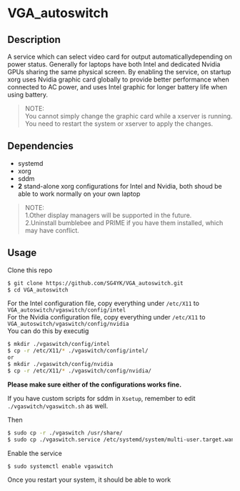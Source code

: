 # VGA_autoswitch
## Description
A service which can select video card for output automaticallydepending on power status. Generally for laptops have both Intel and dedicated Nvidia GPUs sharing the same physical screen.
By enabling the service, on startup xorg uses Nvidia graphic card globally to provide better performance when connected to AC power, and uses Intel graphic for longer battery life when using battery.
>NOTE:  
You cannot simply change the graphic card while a xserver is running. You need to restart the system or xserver to apply the changes.
## Dependencies
+ systemd
+ xorg
+ sddm
+ **2** stand-alone xorg configurations for Intel and Nvidia, both shoud be able to work normally on your own laptop
>NOTE:  
1.Other display managers will be supported in the future.  
2.Uninstall bumblebee and PRIME if you have them installed, which may have conflict.


## Usage
Clone this repo
~~~bash
$ git clone https://github.com/SG4YK/VGA_autoswitch.git
$ cd VGA_autoswitch
~~~

For the Intel configuration file, copy everything under <code>/etc/X11</code> to <code>VGA_autoswitch/vgaswitch/config/intel</code>  
For the Nvidia configuration file, copy everything under <code>/etc/X11</code> to <code>VGA_autoswitch/vgaswitch/config/nvidia</code>  
You can do this by executig
~~~bash
$ mkdir ./vgaswitch/config/intel
$ cp -r /etc/X11/* ./vgaswitch/config/intel/
or
$ mkdir ./vgaswitch/config/nvidia
$ cp -r /etc/X11/* ./vgaswitch/config/nvidia/
~~~

**Please make sure either of the configurations works fine.**  

If you have custom scripts for sddm in <code>Xsetup</code>, remember to edit <code>./vgaswitch/vgaswitch.sh</code> as well.  

Then
~~~bash
$ sudo cp -r ./vgaswitch /usr/share/
$ sudo cp ./vgaswitch.service /etc/systemd/system/multi-user.target.wants/
~~~

Enable the service 
~~~bash
$ sudo systemctl enable vgaswitch
~~~

Once you restart your system, it should be able to work

